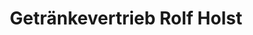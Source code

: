 ---
title: "Getränkevertrieb Rolf Holst"
url: /beverstedt/getraenkevertrieb-rolf-holst/
shop: Getränke
---